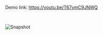 
Demo link: https://youtu.be/T67vmC9JNWQ

<br/>

![Snapshot](https://github.com/daniel-yap-aeiou/sample-invoice-app/blob/main/img/Sample%20Invoice%20App%20-%20Google%20Chrome%202020-10-12%2021-40-51.gif)

